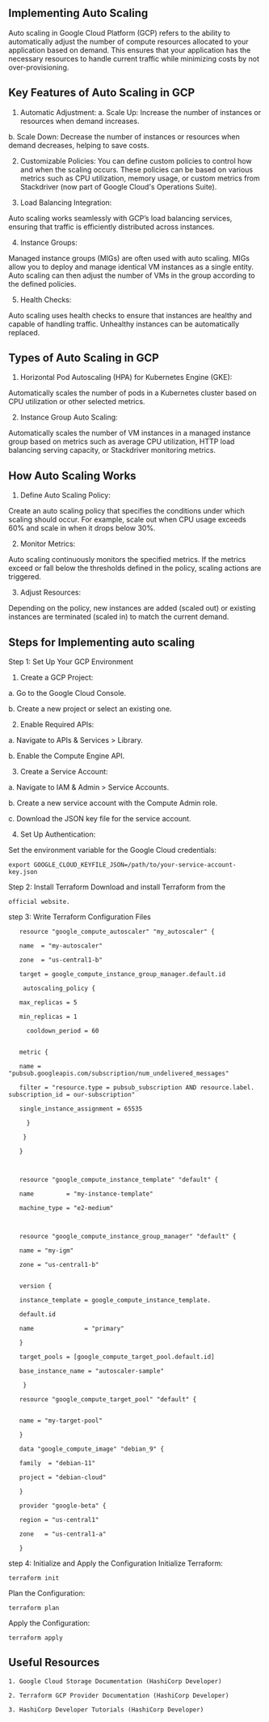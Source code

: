 
## Implementing Auto Scaling

Auto scaling in Google Cloud Platform (GCP) refers to the ability to automatically adjust the number of compute resources allocated to your application based on demand. This ensures that your application has the necessary resources to handle current traffic while minimizing costs by not over-provisioning.
## Key Features of Auto Scaling in GCP

1. Automatic Adjustment:
  a. Scale Up: Increase the number of instances or resources when demand increases.

b. Scale Down: Decrease the number of instances or resources when demand decreases, helping to save costs.

2. Customizable Policies:
 You can define custom policies to control how and when the scaling occurs. These policies can be based on various metrics such as CPU utilization, memory usage, or custom metrics from Stackdriver (now part of Google Cloud's Operations Suite).

3. Load Balancing Integration:

Auto scaling works seamlessly with GCP’s load balancing services, ensuring that traffic is efficiently distributed across instances.

4. Instance Groups:

Managed instance groups (MIGs) are often used with auto scaling. MIGs allow you to deploy and manage identical VM instances as a single entity. Auto scaling can then adjust the number of VMs in the group according to the defined policies.

5. Health Checks:

Auto scaling uses health checks to ensure that instances are healthy and capable of handling traffic. Unhealthy instances can be automatically replaced.


## Types of Auto Scaling in GCP

1. Horizontal Pod Autoscaling (HPA) for Kubernetes Engine (GKE): 

  Automatically scales the number of pods in a Kubernetes cluster based on CPU utilization or other selected metrics.

2. Instance Group Auto Scaling:
  
  Automatically scales the number of VM instances in a managed instance group based on metrics such as average CPU utilization, HTTP load balancing serving capacity, or Stackdriver monitoring metrics.



## How Auto Scaling Works

1. Define Auto Scaling Policy:

Create an auto scaling policy that specifies the conditions under which scaling should occur. For example, scale out when CPU usage exceeds 60% and scale in when it drops below 30%.

2. Monitor Metrics:

 Auto scaling continuously monitors the specified metrics. If the metrics exceed or fall below the thresholds defined in the policy, scaling actions are triggered.

3. Adjust Resources:

 Depending on the policy, new instances are added (scaled out) or existing instances are terminated (scaled in) to match the current demand.
## Steps for Implementing auto scaling

Step 1: Set Up Your GCP Environment

1. Create a GCP Project:

a. Go to the Google Cloud Console.

b. Create a new project or select an existing one.

2. Enable Required APIs:

a. Navigate to APIs & Services > Library.

b. Enable the Compute Engine API.

3. Create a Service Account:

a. Navigate to IAM & Admin > Service Accounts.

b. Create a new service account with the Compute Admin role.

c. Download the JSON key file for the service account.

4. Set Up Authentication:

Set the environment variable for the Google Cloud credentials:



    export GOOGLE_CLOUD_KEYFILE_JSON=/path/to/your-service-account-key.json

Step 2: Install Terraform
Download and install Terraform from the 

    official website.

step 3: Write Terraform Configuration Files



       resource "google_compute_autoscaler" "my_autoscaler" {

       name  = "my-autoscaler"

       zone  = "us-central1-b"

       target = google_compute_instance_group_manager.default.id

        autoscaling_policy {

       max_replicas = 5

       min_replicas = 1

         cooldown_period = 60


       metric {

       name = "pubsub.googleapis.com/subscription/num_undelivered_messages"

       filter = "resource.type = pubsub_subscription AND resource.label.  subscription_id = our-subscription"

       single_instance_assignment = 65535

         }

        }

       }



       resource "google_compute_instance_template" "default" {

       name         = "my-instance-template"

       machine_type = "e2-medium"

  

       resource "google_compute_instance_group_manager" "default" {

       name = "my-igm"

       zone = "us-central1-b"


       version {

       instance_template = google_compute_instance_template.

       default.id

       name              = "primary"

       }

       target_pools = [google_compute_target_pool.default.id]
 
       base_instance_name = "autoscaler-sample"

        }

       resource "google_compute_target_pool" "default" {


       name = "my-target-pool"

       }

       data "google_compute_image" "debian_9" {

       family  = "debian-11"

       project = "debian-cloud"

       }

       provider "google-beta" {

       region = "us-central1"

       zone   = "us-central1-a"

       }



step 4: Initialize and Apply the Configuration
Initialize Terraform:



    terraform init

Plan the Configuration:



    terraform plan
Apply the Configuration:


    terraform apply
## Useful Resources
    1. Google Cloud Storage Documentation​ (HashiCorp Developer)​

    2. Terraform GCP Provider Documentation​ (HashiCorp Developer)​

    3. HashiCorp Developer Tutorials​ (HashiCorp Developer)
